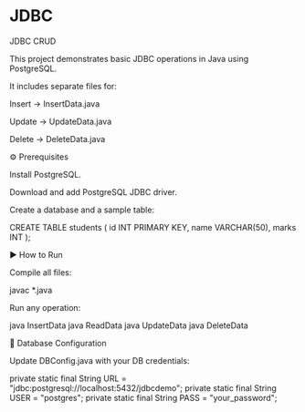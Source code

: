 # JDBC
JDBC CRUD

This project demonstrates basic JDBC operations in Java using PostgreSQL.

It includes separate files for:

Insert → InsertData.java

Update → UpdateData.java

Delete → DeleteData.java

⚙️ Prerequisites

Install PostgreSQL.

Download and add PostgreSQL JDBC driver.

Create a database and a sample table:

CREATE TABLE students (
    id INT PRIMARY KEY,
    name VARCHAR(50),
    marks INT
);

▶️ How to Run

Compile all files:

javac *.java


Run any operation:

java InsertData
java ReadData
java UpdateData
java DeleteData

🔑 Database Configuration

Update DBConfig.java with your DB credentials:

private static final String URL = "jdbc:postgresql://localhost:5432/jdbcdemo";
private static final String USER = "postgres";
private static final String PASS = "your_password";
